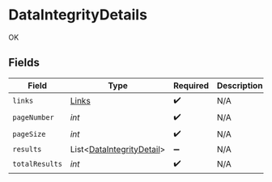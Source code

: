 # DataIntegrityDetails

OK


## Fields

| Field                                                                   | Type                                                                    | Required                                                                | Description                                                             |
| ----------------------------------------------------------------------- | ----------------------------------------------------------------------- | ----------------------------------------------------------------------- | ----------------------------------------------------------------------- |
| `links`                                                                 | [Links](../../models/shared/Links.md)                                   | :heavy_check_mark:                                                      | N/A                                                                     |
| `pageNumber`                                                            | *int*                                                                   | :heavy_check_mark:                                                      | N/A                                                                     |
| `pageSize`                                                              | *int*                                                                   | :heavy_check_mark:                                                      | N/A                                                                     |
| `results`                                                               | List<[DataIntegrityDetail](../../models/shared/DataIntegrityDetail.md)> | :heavy_minus_sign:                                                      | N/A                                                                     |
| `totalResults`                                                          | *int*                                                                   | :heavy_check_mark:                                                      | N/A                                                                     |